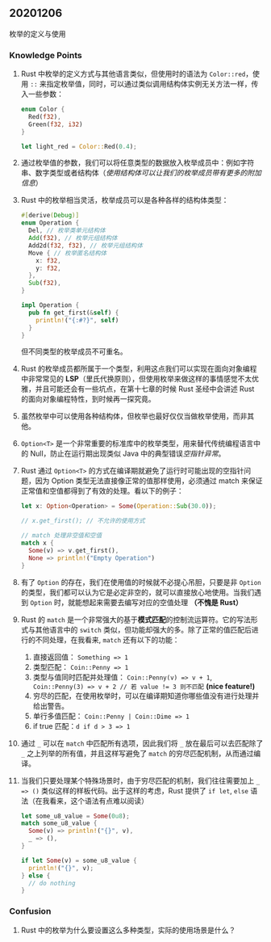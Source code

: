 ## 20201206

枚举的定义与使用

### Knowledge Points

1. Rust 中枚举的定义方式与其他语言类似，但使用时的语法为 `Color::red`，使用 `::` 来指定枚举值，同时，可以通过类似调用结构体实例无关方法一样，传入一些参数：

   ```rust
   enum Color {
     Red(f32),
     Green(f32, i32)
   }

   let light_red = Color::Red(0.4);
   ```

2. 通过枚举值的参数，我们可以将任意类型的数据放入枚举成员中：例如字符串、数字类型或者结构体（_使用结构体可以让我们的枚举成员带有更多的附加信息_）

3. Rust 中的枚举相当灵活，枚举成员可以是各种各样的结构体类型：

   ```rust
   #[derive(Debug)]
   enum Operation {
     Del, // 枚举类单元结构体
     Add(f32), // 枚举元组结构体
     Add2d(f32, f32), // 枚举元组结构体
     Move { // 枚举匿名结构体
       x: f32,
       y: f32,
     },
     Sub(f32),
   }

   impl Operation {
     pub fn get_first(&self) {
       println!("{:#?}", self)
     }
   }
   ```

   但不同类型的枚举成员不可重名。

4. Rust 的枚举成员都所属于一个类型，利用这点我们可以实现在面向对象编程中非常常见的 **LSP**（里氏代换原则），但使用枚举来做这样的事情感觉不太优雅，并且可能还会有一些坑点，在第十七章的时候 Rust 圣经中会讲述 Rust 的面向对象编程特性，到时候再一探究竟。

5. 虽然枚举中可以使用各种结构体，但枚举也最好仅仅当做枚举使用，而非其他。

6. `Option<T>` 是一个非常重要的标准库中的枚举类型，用来替代传统编程语言中的 Null，防止在运行期出现类似 Java 中的典型错误*空指针异常*。

7. Rust 通过 `Option<T>` 的方式在编译期就避免了运行时可能出现的空指针问题，因为 Option 类型无法直接像正常的值那样使用，必须通过 match 来保证正常值和空值都得到了有效的处理。看以下的例子：

   ```Rust
   let x: Option<Operation> = Some(Operation::Sub(30.0));

   // x.get_first(); // 不允许的使用方式

   // match 处理非空值和空值
   match x {
     Some(v) => v.get_first(),
     None => println!("Empty Operation")
   }
   ```

8. 有了 `Option` 的存在，我们在使用值的时候就不必提心吊胆，只要是非 `Option` 的类型，我们都可以认为它是必定非空的，就可以直接放心地使用。当我们遇到 `Option` 时，就能想起来需要去编写对应的空值处理 **（不愧是 Rust）**

9.  Rust 的 `match` 是一个非常强大的基于**模式匹配**的控制流运算符。它的写法形式与其他语言中的 `switch` 类似，但功能却强大的多。除了正常的值匹配后进行的不同处理，在我看来, `match` 还有以下的功能：
    1. 直接返回值： `Something => 1`
    2. 类型匹配： `Coin::Penny => 1`
    3. 类型与值同时匹配并处理值： `Coin::Penny(v) => v + 1`, `Coin::Penny(3) => v + 2 // 若 value != 3 则不匹配` **(nice feature!)**
    4. 穷尽的匹配，在使用枚举时，可以在编译期知道你哪些值没有进行处理并给出警告。
    5. 单行多值匹配： `Coin::Penny | Coin::Dime => 1`
    6. if true 匹配：`d if d > 3 => 1`


10. 通过 `_` 可以在 `match` 中匹配所有选项，因此我们将 `_` 放在最后可以去匹配除了 `_` 之上列举的所有值，并且这样写避免了 `match` 的穷尽匹配机制，从而通过编译。

11. 当我们只要处理某个特殊场景时，由于穷尽匹配的机制，我们往往需要加上 `_ => ()` 类似这样的样板代码。出于这样的考虑，Rust 提供了 `if let`, `else` 语法（在我看来，这个语法有点难以阅读）
    
    ```rust
    let some_u8_value = Some(0u8);
    match some_u8_value {
      Some(v) => println!("{}", v),
      _ => (),
    }

    if let Some(v) = some_u8_value {
      println!("{}", v);
    } else {
      // do nothing
    }
    ```

### Confusion

1. Rust 中的枚举为什么要设置这么多种类型，实际的使用场景是什么？

